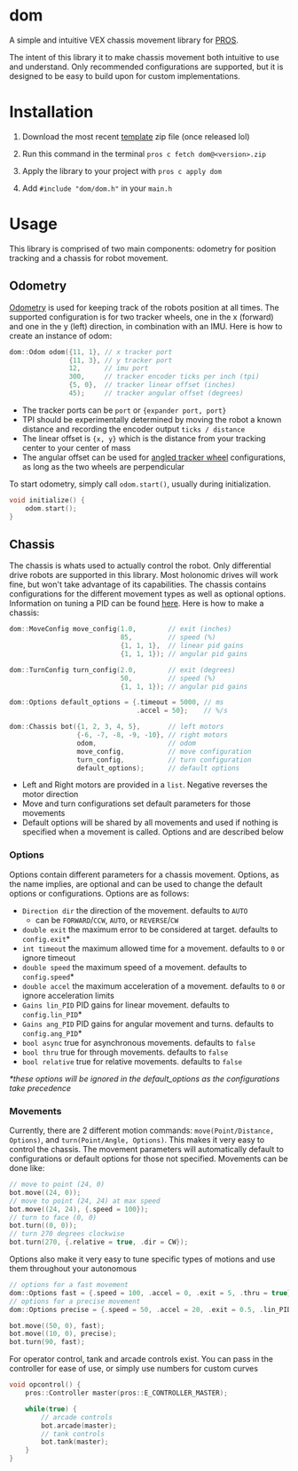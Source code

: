 # dom
A simple and intuitive VEX chassis movement library for [PROS](https://pros.cs.purdue.edu/). 

The intent of this library it to make chassis movement both intuitive to use and understand. Only recommended configurations are supported, but it is designed to be easy to build upon for custom implementations. 

# Installation

1. Download the most recent [template](https://github.com/dholifield/dom/releases) zip file (once released lol)

2. Run this command in the terminal `pros c fetch dom@<version>.zip`

3. Apply the library to your project with `pros c apply dom`

4. Add `#include "dom/dom.h"` in your `main.h`


# Usage
This library is comprised of two main components: odometry for position tracking and a chassis for robot movement.

## Odometry
[Odometry](https://wiki.purduesigbots.com/software/odometry) is used for keeping track of the robots position at all times. The supported configuration is for two tracker wheels, one in the x (forward) and one in the y (left) direction, in combination with an IMU. Here is how to create an instance of odom:
```c++
dom::Odom odom({11, 1}, // x tracker port
               {11, 3}, // y tracker port
               12,      // imu port
               300,     // tracker encoder ticks per inch (tpi)
               {5, 0},  // tracker linear offset (inches)
               45);     // tracker angular offset (degrees)
```

- The tracker ports can be `port` or `{expander port, port}`
- TPI should be experimentally determined by moving the robot a known distance and recording the encoder output `ticks / distance`
- The linear offset is `{x, y}` which is the distance from your tracking center to your center of mass
- The angular offset can be used for [angled tracker wheel](https://youtu.be/TqMNuXfKgMc?si=iwc8nQkSW-A0ZFeG&t=36) configurations, as long as the two wheels are perpendicular

To start odometry, simply call `odom.start()`, usually during initialization.

```c++
void initialize() {
    odom.start();
}
```

## Chassis
The chassis is whats used to actually control the robot. Only differential drive robots are supported in this library. Most holonomic drives will work fine, but won't take advantage of its capabilities. The chassis contains configurations for the different movement types as well as optional options. Information on tuning a PID can be found [here](https://wiki.purduesigbots.com/software/control-algorithms/pid-controller). Here is how to make a chassis:

```c++
dom::MoveConfig move_config(1.0,        // exit (inches)
                            85,         // speed (%)
                            {1, 1, 1},  // linear pid gains
                            {1, 1, 1}); // angular pid gains

dom::TurnConfig turn_config(2.0,        // exit (degrees)
                            50,         // speed (%)
                            {1, 1, 1}); // angular pid gains

dom::Options default_options = {.timeout = 5000, // ms
                                .accel = 50};    // %/s

dom::Chassis bot({1, 2, 3, 4, 5},       // left motors
                 {-6, -7, -8, -9, -10}, // right motors
                 odom,                  // odom
                 move_config,           // move configuration
                 turn_config,           // turn configuration
                 default_options);      // default options
```
- Left and Right motors are provided in a `list`. Negative reverses the motor direction
- Move and turn configurations set default parameters for those movements
- Default options will be shared by all movements and used if nothing is specified when a movement is called. Options and are described below
### Options
Options contain different parameters for a chassis movement. Options, as the name implies, are optional and can be used to change the default options or configurations. Options are as follows:

- `Direction dir` the direction of the movement. defaults to `AUTO`
    - can be `FORWARD`/`CCW`, `AUTO`, or `REVERSE`/`CW`
- `double exit` the maximum error to be considered at target. defaults to `config.exit`*
- `int timeout` the maximum allowed time for a movement. defaults to `0` or ignore timeout
- `double speed` the maximum speed of a movement. defaults to `config.speed`*
- `double accel` the maximum acceleration of a movement. defaults to `0` or ignore acceleration limits
- `Gains lin_PID` PID gains for linear movement. defaults to `config.lin_PID`*
- `Gains ang_PID` PID gains for angular movement and turns. defaults to `config.ang_PID`*
- `bool async` true for asynchronous movements. defaults to `false`
- `bool thru` true for through movements. defaults to `false`
- `bool relative` true for relative movements. defaults to `false`

_*these options will be ignored in the default_options as the configurations take precedence_

### Movements
Currently, there are 2 different motion commands: `move(Point/Distance, Options)`, and `turn(Point/Angle, Options)`. This makes it very easy to control the chassis. The movement parameters will automatically default to configurations or default options for those not specified. Movements can be done like:

```c++
// move to point (24, 0)
bot.move((24, 0));
// move to point (24, 24) at max speed
bot.move((24, 24), {.speed = 100});
// turn to face (0, 0)
bot.turn((0, 0));
// turn 270 degrees clockwise
bot.turn(270, {.relative = true, .dir = CW});
```

Options also make it very easy to tune specific types of motions and use them throughout your autonomous

```c++
// options for a fast movement
dom::Options fast = {.speed = 100, .accel = 0, .exit = 5, .thru = true};
// options for a precise movement
dom::Options precise = {.speed = 50, .accel = 20, .exit = 0.5, .lin_PID = (5, 0, 0)};

bot.move((50, 0), fast);
bot.move((10, 0), precise);
bot.turn(90, fast);
```

For operator control, tank and arcade controls exist. You can pass in the controller for ease of use, or simply use numbers for custom curves

```c++
void opcontrol() {
    pros::Controller master(pros::E_CONTROLLER_MASTER);

    while(true) {
        // arcade controls
        bot.arcade(master);
        // tank controls
        bot.tank(master);
    }
}
```
